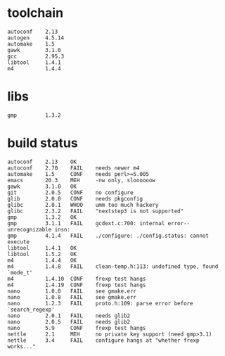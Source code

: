 # toolchain

    autoconf	2.13
    autogen     4.5.14
    automake	1.5
    gawk        3.1.0
    gcc         2.95.3
    libtool     1.4.1
    m4          1.4.4


# libs

    gmp         1.3.2


# build status

    autoconf	2.13	OK
    autoconf	2.70	FAIL	needs newer m4
    automake    1.5     CONF    needs perl>=5.005
    emacs	    20.3	MEH 	-nw only, sloooooow
    gawk	    3.1.0 	OK
    git	        2.0.5	CONF	no configure
    glib        2.0.0   CONF    needs pkgconfig
    glibc       2.0.1	WHOO	umm too much hackery
    glibc       2.3.2	FAIL	"nextstep3 is not supported"
    gmp	        1.3.2	OK	
    gmp	        3.1.1	FAIL	gcdext.c:700: internal error--unrecognizable insn:
    gmp	        4.1.4	FAIL	./configure: ./config.status: cannot execute
    libtool	    1.4.1	OK
    libtool	    1.5.2	OK
    m4	        1.4.4	OK
    m4	        1.4.8	FAIL	clean-temp.h:113: undefined type, found `mode_t'
    m4	        1.4.10	CONF	frexp test hangs
    m4	        1.4.19	CONF	frexp test hangs
    nano	    1.0.0	FAIL	see gmake.err
    nano	    1.0.8	FAIL	see gmake.err
    nano	    1.2.3	FAIL	proto.h:109: parse error before `search_regexp'
    nano	    2.0.1	FAIL	needs glib2
    nano	    2.0.5	FAIL	needs glib2
    nano	    5.9     CONF	frexp test hangs
    nettle	    2.1     MEH     no private key support (need gmp>3.1)
    nettle	    3.4     FAIL	configure hangs at "whether frexp works..."
